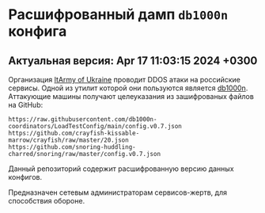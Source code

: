 # Расшифрованный дамп `db1000n` конфига

## Актуальная версия: Apr 17 11:03:15 2024 +0300

Организация [ItArmy of Ukraine](https://itarmy.com.ua/?lang=en) проводит DDOS атаки на российские сервисы. Одной из утилит которой они пользуются является [db1000n](https://github.com/Arriven/db1000n).
Аттакующие машины получают целеуказания из зашифрованыx файлов на GitHub:

```
https://raw.githubusercontent.com/db1000n-coordinators/LoadTestConfig/main/config.v0.7.json
https://github.com/crayfish-kissable-marrow/crayfish/raw/master/20.json
https://github.com/snoring-huddling-charred/snoring/raw/master/config.v0.7.json
```

Данный репозиторий содержит расшифрованную версию данных конфигов.

Предназначен сетевым администраторам сервисов-жертв, для способствия обороне.
